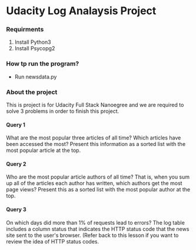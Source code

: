 # Udacity Log Analaysis Project

### Requirments
1. Install Python3
2. Install Psycopg2

### How tp run the program?
- Run newsdata.py

### About the project
This is project is for Udacity Full Stack Nanoegree and we are required to solve 3 problems in order to finish this project.

#### Query 1
What are the most popular three articles of all time? Which articles have been accessed the most? Present this information as a sorted list with the most popular article at the top.

#### Query 2
Who are the most popular article authors of all time? That is, when you sum up all of the articles each author has written, which authors get the most page views? Present this as a sorted list with the most popular author at the top.

#### Query 3
On which days did more than 1% of requests lead to errors? The log table includes a column status that indicates the HTTP status code that the news site sent to the user's browser. (Refer back to this lesson if you want to review the idea of HTTP status codes.